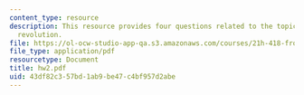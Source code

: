 ```yaml
---
content_type: resource
description: This resource provides four questions related to the topic of printing
  revolution.
file: https://ol-ocw-studio-app-qa.s3.amazonaws.com/courses/21h-418-from-print-to-digital-technologies-of-the-word-1450-present-fall-2005/43df82c357bd1ab9be47c4bf957d2abe_hw2.pdf
file_type: application/pdf
resourcetype: Document
title: hw2.pdf
uid: 43df82c3-57bd-1ab9-be47-c4bf957d2abe
---
```

